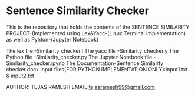 # Sentence Similarity Checker
This is the repository that holds the contents of the SENTENCE SIMILARITY PROJECT-(Implemented using Lex&Yacc-(Linux Terminal Implementation) as well as Pyhton-(Jupyter Notebook)

The lex file -Similarity_checker.l
The yacc file -Similarity_checker.y
The Python file -Similarity_checker.py
The Jupyter Notebook file -Similarity_checker.ipynb
The Documentation-Sentence Similarity checker.docx
Input files(FOR PYTHON IMPLEMENTATION ONLY):input1.txt & input2.txt

AUTHOR: TEJAS RAMESH
EMAIL:tejasramesh99@gmail.com
